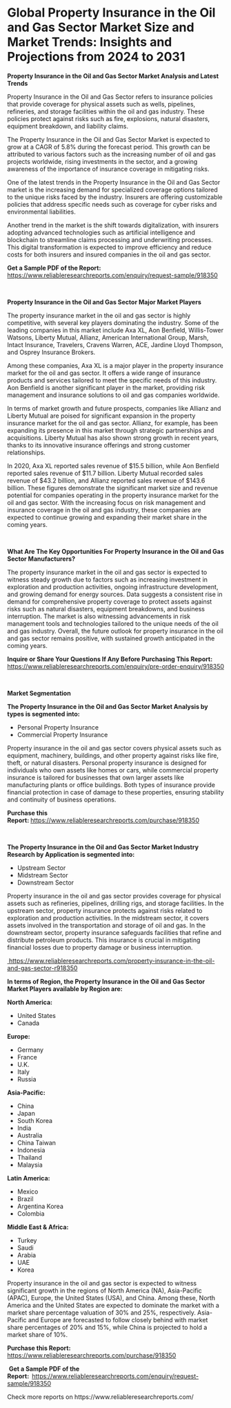 <p><h1>Global Property Insurance in the Oil and Gas Sector Market Size and Market Trends: Insights and Projections from 2024 to 2031</h1></p><p><strong>Property Insurance in the Oil and Gas Sector Market Analysis and Latest Trends</strong></p>
<p><p>Property Insurance in the Oil and Gas Sector refers to insurance policies that provide coverage for physical assets such as wells, pipelines, refineries, and storage facilities within the oil and gas industry. These policies protect against risks such as fire, explosions, natural disasters, equipment breakdown, and liability claims.</p><p>The Property Insurance in the Oil and Gas Sector Market is expected to grow at a CAGR of 5.8% during the forecast period. This growth can be attributed to various factors such as the increasing number of oil and gas projects worldwide, rising investments in the sector, and a growing awareness of the importance of insurance coverage in mitigating risks.</p><p>One of the latest trends in the Property Insurance in the Oil and Gas Sector market is the increasing demand for specialized coverage options tailored to the unique risks faced by the industry. Insurers are offering customizable policies that address specific needs such as coverage for cyber risks and environmental liabilities.</p><p>Another trend in the market is the shift towards digitalization, with insurers adopting advanced technologies such as artificial intelligence and blockchain to streamline claims processing and underwriting processes. This digital transformation is expected to improve efficiency and reduce costs for both insurers and insured companies in the oil and gas sector.</p></p>
<p><strong>Get a Sample PDF of the Report:&nbsp;</strong> <a href="https://www.reliableresearchreports.com/enquiry/request-sample/918350">https://www.reliableresearchreports.com/enquiry/request-sample/918350</a></p>
<p>&nbsp;</p>
<p><strong>Property Insurance in the Oil and Gas Sector Major Market Players</strong></p>
<p><p>The property insurance market in the oil and gas sector is highly competitive, with several key players dominating the industry. Some of the leading companies in this market include Axa XL, Aon Benfield, Willis-Tower Watsons, Liberty Mutual, Allianz, American International Group, Marsh, Intact Insurance, Travelers, Cravens Warren, ACE, Jardine Lloyd Thompson, and Osprey Insurance Brokers.</p><p>Among these companies, Axa XL is a major player in the property insurance market for the oil and gas sector. It offers a wide range of insurance products and services tailored to meet the specific needs of this industry. Aon Benfield is another significant player in the market, providing risk management and insurance solutions to oil and gas companies worldwide.</p><p>In terms of market growth and future prospects, companies like Allianz and Liberty Mutual are poised for significant expansion in the property insurance market for the oil and gas sector. Allianz, for example, has been expanding its presence in this market through strategic partnerships and acquisitions. Liberty Mutual has also shown strong growth in recent years, thanks to its innovative insurance offerings and strong customer relationships.</p><p>In 2020, Axa XL reported sales revenue of $15.5 billion, while Aon Benfield reported sales revenue of $11.7 billion. Liberty Mutual recorded sales revenue of $43.2 billion, and Allianz reported sales revenue of $143.6 billion. These figures demonstrate the significant market size and revenue potential for companies operating in the property insurance market for the oil and gas sector. With the increasing focus on risk management and insurance coverage in the oil and gas industry, these companies are expected to continue growing and expanding their market share in the coming years.</p></p>
<p>&nbsp;</p>
<p><strong>What Are The Key Opportunities For Property Insurance in the Oil and Gas Sector Manufacturers?</strong></p>
<p><p>The property insurance market in the oil and gas sector is expected to witness steady growth due to factors such as increasing investment in exploration and production activities, ongoing infrastructure development, and growing demand for energy sources. Data suggests a consistent rise in demand for comprehensive property coverage to protect assets against risks such as natural disasters, equipment breakdowns, and business interruption. The market is also witnessing advancements in risk management tools and technologies tailored to the unique needs of the oil and gas industry. Overall, the future outlook for property insurance in the oil and gas sector remains positive, with sustained growth anticipated in the coming years.</p></p>
<p><strong>Inquire or Share Your Questions If Any Before Purchasing This Report:</strong> <a href="https://www.reliableresearchreports.com/enquiry/pre-order-enquiry/918350">https://www.reliableresearchreports.com/enquiry/pre-order-enquiry/918350</a></p>
<p>&nbsp;</p>
<p><strong>Market Segmentation</strong></p>
<p><strong>The Property Insurance in the Oil and Gas Sector Market Analysis by types is segmented into:</strong></p>
<p><ul><li>Personal Property Insurance</li><li>Commercial Property Insurance</li></ul></p>
<p><p>Property insurance in the oil and gas sector covers physical assets such as equipment, machinery, buildings, and other property against risks like fire, theft, or natural disasters. Personal property insurance is designed for individuals who own assets like homes or cars, while commercial property insurance is tailored for businesses that own larger assets like manufacturing plants or office buildings. Both types of insurance provide financial protection in case of damage to these properties, ensuring stability and continuity of business operations.</p></p>
<p><strong>Purchase this Report:&nbsp;</strong><a href="https://www.reliableresearchreports.com/purchase/918350">https://www.reliableresearchreports.com/purchase/918350</a></p>
<p>&nbsp;</p>
<p><strong>The Property Insurance in the Oil and Gas Sector Market Industry Research by Application is segmented into:</strong></p>
<p><ul><li>Upstream Sector</li><li>Midstream Sector</li><li>Downstream Sector</li></ul></p>
<p><p>Property insurance in the oil and gas sector provides coverage for physical assets such as refineries, pipelines, drilling rigs, and storage facilities. In the upstream sector, property insurance protects against risks related to exploration and production activities. In the midstream sector, it covers assets involved in the transportation and storage of oil and gas. In the downstream sector, property insurance safeguards facilities that refine and distribute petroleum products. This insurance is crucial in mitigating financial losses due to property damage or business interruption.</p></p>
<p><a href="https://www.reliableresearchreports.com/property-insurance-in-the-oil-and-gas-sector-r918350">&nbsp;https://www.reliableresearchreports.com/property-insurance-in-the-oil-and-gas-sector-r918350</a></p>
<p><strong>In terms of Region, the Property Insurance in the Oil and Gas Sector Market Players available by Region are:</strong></p>
<p>
    <p> <strong> North America: </strong>
        <ul>
            <li>United States</li>
            <li>Canada</li>
        </ul>
        </p> 
    <p> <strong> Europe: </strong>
        <ul>
            <li>Germany</li>
            <li>France</li>
            <li>U.K.</li>
            <li>Italy</li>
            <li>Russia</li>
        </ul>
        </p> 
    <p> <strong> Asia-Pacific: </strong>
        <ul>
            <li>China</li>
            <li>Japan</li>
            <li>South Korea</li>
            <li>India</li>
            <li>Australia</li>
            <li>China Taiwan</li>
            <li>Indonesia</li>
            <li>Thailand</li>
            <li>Malaysia</li>
        </ul>
        </p> 
    <p> <strong> Latin America: </strong>
        <ul>
            <li>Mexico</li>
            <li>Brazil</li>
            <li>Argentina Korea</li>
            <li>Colombia</li>
        </ul>
        </p> 
    <p> <strong> Middle East & Africa: </strong>
        <ul>
            <li>Turkey</li>
            <li>Saudi</li>
            <li>Arabia</li>
            <li>UAE</li>
            <li>Korea</li>
        </ul>
    </p>
    </p>
<p><p>Property insurance in the oil and gas sector is expected to witness significant growth in the regions of North America (NA), Asia-Pacific (APAC), Europe, the United States (USA), and China. Among these, North America and the United States are expected to dominate the market with a market share percentage valuation of 30% and 25%, respectively. Asia-Pacific and Europe are forecasted to follow closely behind with market share percentages of 20% and 15%, while China is projected to hold a market share of 10%.</p></p>
<p><strong>Purchase this Report: </strong><a href="https://www.reliableresearchreports.com/purchase/918350">https://www.reliableresearchreports.com/purchase/918350</a></p>
<p>&nbsp;<strong>Get a Sample PDF of the Report:&nbsp;&nbsp;</strong><a href="https://www.reliableresearchreports.com/enquiry/request-sample/918350">https://www.reliableresearchreports.com/enquiry/request-sample/918350</a></p>
<p><strong></strong></p>
<p>Check more reports on https://www.reliableresearchreports.com/</p>